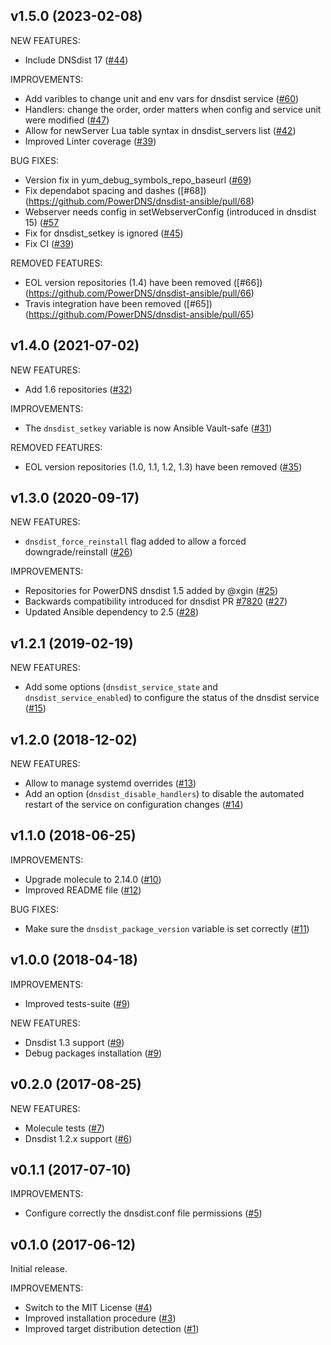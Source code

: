 ## v1.5.0 (2023-02-08)

NEW FEATURES:
- Include DNSdist 17 ([\#44](https://github.com/PowerDNS/dnsdist-ansible/pull/44))

IMPROVEMENTS:
- Add varibles to change unit and env vars for dnsdist service ([\#60](https://github.com/PowerDNS/dnsdist-ansible/pull/60))
- Handlers: change the order, order matters when config and service unit were modified ([\#47](https://github.com/PowerDNS/dnsdist-ansible/pull/47))
- Allow for newServer Lua table syntax in dnsdist_servers list ([\#42](https://github.com/PowerDNS/dnsdist-ansible/pull/42))
- Improved Linter coverage ([\#39](https://github.com/PowerDNS/dnsdist-ansible/pull/39))

BUG FIXES:
- Version fix in yum_debug_symbols_repo_baseurl  ([\#69](https://github.com/PowerDNS/dnsdist-ansible/pull/69))
- Fix dependabot spacing and dashes ([\#68])(https://github.com/PowerDNS/dnsdist-ansible/pull/68)
- Webserver needs config in setWebserverConfig (introduced in dnsdist 15) ([\#57](https://github.com/PowerDNS/dnsdist-ansible/pull/57)
- Fix for dnsdist_setkey is ignored ([\#45](https://github.com/PowerDNS/dnsdist-ansible/pull/45))
- Fix CI ([\#39](https://github.com/PowerDNS/dnsdist-ansible/pull/39))

REMOVED FEATURES:
- EOL version repositories (1.4) have been removed ([\#66])(https://github.com/PowerDNS/dnsdist-ansible/pull/66)
- Travis integration have been removed ([\#65])(https://github.com/PowerDNS/dnsdist-ansible/pull/65)

## v1.4.0 (2021-07-02)

NEW FEATURES:
- Add 1.6 repositories ([\#32](https://github.com/PowerDNS/dnsdist-ansible/pull/32))

IMPROVEMENTS:
- The `dnsdist_setkey` variable is now Ansible Vault-safe ([\#31](https://github.com/PowerDNS/dnsdist-ansible/pull/31))

REMOVED FEATURES:
- EOL version repositories (1.0, 1.1, 1.2, 1.3) have been removed ([\#35](https://github.com/PowerDNS/dnsdist-ansible/pull/35))

## v1.3.0 (2020-09-17)

NEW FEATURES:
- `dnsdist_force_reinstall` flag added to allow a forced downgrade/reinstall ([\#26](https://github.com/PowerDNS/dnsdist-ansible/pull/26))

IMPROVEMENTS:
- Repositories for PowerDNS dnsdist 1.5 added by @xgin ([\#25](https://github.com/PowerDNS/dnsdist-ansible/pull/25))
- Backwards compatibility introduced for dnsdist PR [\#7820](https://github.com/PowerDNS/pdns/pull/7820) ([\#27](https://github.com/PowerDNS/dnsdist-ansible/pull/27))
- Updated Ansible dependency to 2.5 ([\#28](https://github.com/PowerDNS/dnsdist-ansible/pull/28))

## v1.2.1 (2019-02-19)

NEW FEATURES:
- Add some options (`dnsdist_service_state` and `dnsdist_service_enabled`) to configure the status of the dnsdist service ([\#15](https://github.com/PowerDNS/dnsdist-ansible/pull/15))

## v1.2.0 (2018-12-02)

NEW FEATURES:
- Allow to manage systemd overrides ([\#13](https://github.com/PowerDNS/pdns-ansible/pull/13))
- Add an option (`dnsdist_disable_handlers`) to disable the automated restart of the service on configuration changes ([\#14](https://github.com/PowerDNS/dnsdist-ansible/pull/14))

## v1.1.0 (2018-06-25)

IMPROVEMENTS:
- Upgrade molecule to 2.14.0 ([\#10](https://github.com/PowerDNS/dnsdist-ansible/pull/10))
- Improved README file ([\#12](https://github.com/PowerDNS/dnsdist-ansible/pull/12))

BUG FIXES:
- Make sure the `dnsdist_package_version` variable is set correctly ([\#11](https://github.com/PowerDNS/dnsdist-ansible/pull/11))

## v1.0.0 (2018-04-18)

IMPROVEMENTS:
- Improved tests-suite ([\#9](https://github.com/PowerDNS/dnsdist-ansible/pull/9))

NEW FEATURES:
- Dnsdist 1.3 support ([\#9](https://github.com/PowerDNS/dnsdist-ansible/pull/9))
- Debug packages installation ([\#9](https://github.com/PowerDNS/dnsdist-ansible/pull/9))

## v0.2.0 (2017-08-25)

NEW FEATURES:
- Molecule tests ([\#7](https://github.com/PowerDNS/dnsdist-ansible/pull/7))
- Dnsdist 1.2.x support ([\#6](https://github.com/PowerDNS/dnsdist-ansible/pull/6))

## v0.1.1 (2017-07-10)

IMPROVEMENTS:
- Configure correctly the dnsdist.conf file permissions ([\#5](https://github.com/PowerDNS/dnsdist-ansible/pull/5))

## v0.1.0 (2017-06-12)

Initial release.

IMPROVEMENTS:
- Switch to the MIT License ([\#4](https://github.com/PowerDNS/dnsdist-ansible/pull/4))
- Improved installation procedure ([\#3](https://github.com/PowerDNS/dnsdist-ansible/pull/3))
- Improved target distribution detection ([\#1](https://github.com/PowerDNS/dnsdist-ansible/pull/1))
